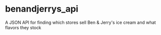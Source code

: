 benandjerrys_api
================

A JSON API for finding which stores sell Ben &amp; Jerry's ice cream and what flavors they stock
